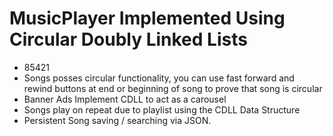 # MusicPlayer Implemented Using Circular Doubly Linked Lists
- 85421
- Songs posses circular functionality, you can use fast forward and rewind buttons at end or beginning of song to prove that song is circular
- Banner Ads Implement CDLL to act as a carousel
- Songs play on repeat due to playlist using the CDLL Data Structure
- Persistent Song saving / searching via JSON.
